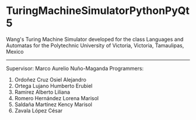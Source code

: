 # TuringMachineSimulatorPythonPyQt5
Wang's Turing Machine Simulator developed for the class Languages and Automatas for the 
Polytechnic University of Victoria, Victoria, Tamaulipas, Mexico

----------------------------------
Supervisor:
Marco Aurelio Nuño-Maganda
Programmers: 
1) Ordoñez Cruz Osiel Alejandro
2) Ortega Lujano Humberto Erubiel
3) Ramirez Alberto Liliana
4) Romero Hernández Lorena Marisol
5) Saldaña Martı́nez Kency Marisol
6) Zavala López César
